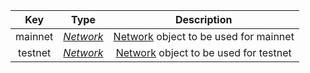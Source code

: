 |   Key   |   Type   |                    Description                    |
| :-----: | :------: | :-----------------------------------------------: |
| mainnet | [*Network*](types/#network) | [Network](#network) object to be used for mainnet |
| testnet | [*Network*](types/#network) | [Network](#network) object to be used for testnet |
